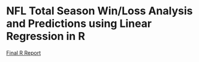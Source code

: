 # NFL Total Season Win/Loss Analysis and Predictions using Linear Regression in R

[Final R Report](https://codebydom.github.io/nfl-ml/)
